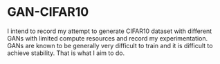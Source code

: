 # GAN-CIFAR10

I intend to record my attempt to generate CIFAR10 dataset with  different GANs with limited compute resources and record my experimentation.
GANs are known to be generally very difficult to train and it is difficult to achieve stability. That is what I aim to do.
